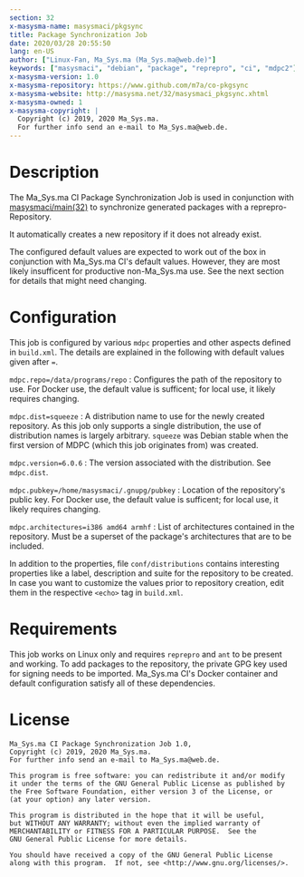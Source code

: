 ```yaml
---
section: 32
x-masysma-name: masysmaci/pkgsync
title: Package Synchronization Job
date: 2020/03/28 20:55:50
lang: en-US
author: ["Linux-Fan, Ma_Sys.ma (Ma_Sys.ma@web.de)"]
keywords: ["masysmaci", "debian", "package", "reprepro", "ci", "mdpc2"]
x-masysma-version: 1.0
x-masysma-repository: https://www.github.com/m7a/co-pkgsync
x-masysma-website: http://masysma.net/32/masysmaci_pkgsync.xhtml
x-masysma-owned: 1
x-masysma-copyright: |
  Copyright (c) 2019, 2020 Ma_Sys.ma.
  For further info send an e-mail to Ma_Sys.ma@web.de.
---
```

Description
===========

The Ma_Sys.ma CI Package Synchronization Job is used in conjunction with
[masysmaci/main(32)](masysmaci_main.xhtml) to synchronize generated packages
with a reprepro-Repository.

It automatically creates a new repository if it does not already exist.

The configured default values are expected to work out of the box in conjunction
with Ma_Sys.ma CI's default values. However, they are most likely insufficent
for productive non-Ma_Sys.ma use. See the next section for details that might
need changing.

Configuration
=============

This job is configured by various `mdpc` properties and other aspects defined
in `build.xml`. The details are explained in the following with default values
given after `=`.

`mdpc.repo=/data/programs/repo`
:   Configures the path of the repository to use.
    For Docker use, the default value is sufficent; for local use, it likely
    requires changing.

`mdpc.dist=squeeze`
:   A distribution name to use for the newly created repository. As this job
    only supports a single distribution, the use of distribution names is
    largely arbitrary. `squeeze` was Debian stable when the first version of
    MDPC (which this job originates from) was created.

`mdpc.version=6.0.6`
:   The version associated with the distribution. See `mdpc.dist`.

`mdpc.pubkey=/home/masysmaci/.gnupg/pubkey`
:   Location of the repository's public key.
    For Docker use, the default value is sufficent; for local use, it likely
    requires changing.

`mdpc.architectures=i386 amd64 armhf`
:   List of architectures contained in the repository. Must be a superset of
    the package's architectures that are to be included.

In addition to the properties, file `conf/distributions` contains interesting
properties like a label, description and suite for the repository to be created.
In case you want to customize the values prior to repository creation, edit them
in the respective `<echo>` tag in `build.xml`.

Requirements
============

This job works on Linux only and requires `reprepro` and `ant` to be present
and working. To add packages to the repository, the private GPG key used for
signing needs to be imported. Ma_Sys.ma CI's Docker container and default
configuration satisfy all of these dependencies.

License
=======

	Ma_Sys.ma CI Package Synchronization Job 1.0,
	Copyright (c) 2019, 2020 Ma_Sys.ma.
	For further info send an e-mail to Ma_Sys.ma@web.de.
	
	This program is free software: you can redistribute it and/or modify
	it under the terms of the GNU General Public License as published by
	the Free Software Foundation, either version 3 of the License, or
	(at your option) any later version.
	
	This program is distributed in the hope that it will be useful,
	but WITHOUT ANY WARRANTY; without even the implied warranty of
	MERCHANTABILITY or FITNESS FOR A PARTICULAR PURPOSE.  See the
	GNU General Public License for more details.
	
	You should have received a copy of the GNU General Public License
	along with this program.  If not, see <http://www.gnu.org/licenses/>.
